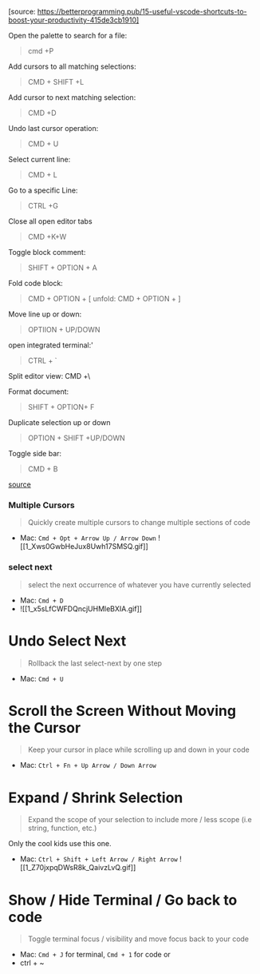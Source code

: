 [source: https://betterprogramming.pub/15-useful-vscode-shortcuts-to-boost-your-productivity-415de3cb1910]

Open the palette to search for a file:
> cmd +P

Add cursors to all matching selections:
> CMD + SHIFT +L

Add cursor to next matching selection:
> CMD +D

Undo last cursor operation:
> CMD + U

Select current line:
> CMD + L

Go to a specific Line:
> CTRL +G

Close all open editor tabs
> CMD +K+W

Toggle block comment:
> SHIFT + OPTION + A

Fold code block:
> CMD + OPTION + [
unfold:
> CMD + OPTION + ]

Move line up or down:
> OPTIION + UP/DOWN

open integrated terminal:'
> CTRL + `

Split editor view:
CMD +\

Format document:
> SHIFT + OPTION+ F

Duplicate selection up or down
> OPTION + SHIFT +UP/DOWN

Toggle side bar:
> CMD + B

[source](https://betterprogramming.pub/vs-code-shortcuts-to-code-like-youre-playing-a-piano-e5db7b272d1)
### Multiple Cursors
> Quickly create multiple cursors to change multiple sections of code
-   Mac: `Cmd + Opt + Arrow Up / Arrow Down`
![[1_Xws0GwbHeJux8Uwh17SMSQ.gif]]


### select next
> select the next occurrence of whatever you have currently selected

-   Mac: `Cmd + D`
- ![[1_x5sLfCWFDQncjUHMleBXIA.gif]]
# Undo Select Next

> Rollback the last select-next by one step

-   Mac: `Cmd + U`
# Scroll the Screen Without Moving the Cursor

> Keep your cursor in place while scrolling up and down in your code

-   Mac: `Ctrl + Fn + Up Arrow / Down Arrow`
# Expand / Shrink Selection

> Expand the scope of your selection to include more / less scope (i.e string, function, etc.)

Only the cool kids use this one.

-   Mac: `Ctrl + Shift + Left Arrow / Right Arrow`
![[1_Z70jxpqDWsR8k_QaivzLvQ.gif]]

# Show / Hide Terminal / Go back to code

> Toggle terminal focus / visibility and move focus back to your code

-   Mac: `Cmd + J` for terminal, `Cmd + 1` for code
					or
- ctrl + ~

